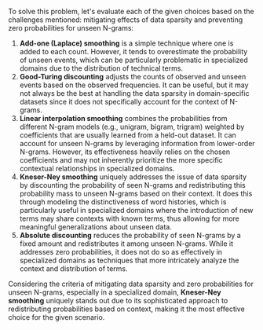 To solve this problem, let's evaluate each of the given choices based on the challenges mentioned: mitigating effects of data sparsity and preventing zero probabilities for unseen N-grams:

1. **Add-one (Laplace) smoothing** is a simple technique where one is added to each count. However, it tends to overestimate the probability of unseen events, which can be particularly problematic in specialized domains due to the distribution of technical terms.
2. **Good-Turing discounting** adjusts the counts of observed and unseen events based on the observed frequencies. It can be useful, but it may not always be the best at handling the data sparsity in domain-specific datasets since it does not specifically account for the context of N-grams.
3. **Linear interpolation smoothing** combines the probabilities from different N-gram models (e.g., unigram, bigram, trigram) weighted by coefficients that are usually learned from a held-out dataset. It can account for unseen N-grams by leveraging information from lower-order N-grams. However, its effectiveness heavily relies on the chosen coefficients and may not inherently prioritize the more specific contextual relationships in specialized domains.
4. **Kneser-Ney smoothing** uniquely addresses the issue of data sparsity by discounting the probability of seen N-grams and redistributing this probability mass to unseen N-grams based on their context. It does this through modeling the distinctiveness of word histories, which is particularly useful in specialized domains where the introduction of new terms may share contexts with known terms, thus allowing for more meaningful generalizations about unseen data.
5. **Absolute discounting** reduces the probability of seen N-grams by a fixed amount and redistributes it among unseen N-grams. While it addresses zero probabilities, it does not do so as effectively in specialized domains as techniques that more intricately analyze the context and distribution of terms.

Considering the criteria of mitigating data sparsity and zero probabilities for unseen N-grams, especially in a specialized domain, **Kneser-Ney smoothing** uniquely stands out due to its sophisticated approach to redistributing probabilities based on context, making it the most effective choice for the given scenario.